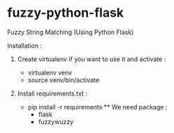 # fuzzy-python-flask
Fuzzy String Matching (Using Python Flask)

Installation :
1. Create virtualenv if you want to use it and activate :
    - virtualenv venv
    - source venv/bin/activate
    
2. Install requirements.txt :
    - pip install -r requirements
    ** We need package :
        - flask
        - fuzzywuzzy

